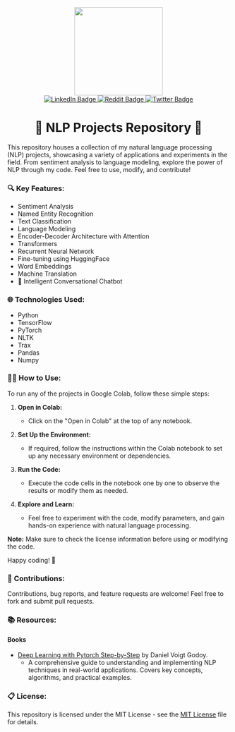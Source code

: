 <div id="header" align="center">
  <!--<img src="https://media.giphy.com/media/v1.Y2lkPTc5MGI3NjExOGYyZTUyYjAwNGYwZDk0M2EwNGNiYWZjMTg2N2Y2ZGVhZDYyOTZlMSZjdD1z/HwBlFQZFcAoUcPHZdX/giphy.gif" width="100"/>-->
  <img src="https://media.giphy.com/media/h0Cq1ClzO3UpupFPjP/giphy.gif" width="200"/>
  
  <div id="badges">
    <a href="https://www.linkedin.com/in/singh-sukhmanjeet/">
      <img src="https://img.shields.io/badge/LinkedIn-blue?style=for-the-badge&logo=linkedin&logoColor=white" alt="LinkedIn Badge"/>
    </a>
    <a href="https://www.reddit.com/user/sukhmang">
      <img src="https://img.shields.io/badge/Reddit-white?style=for-the-badge&logo=reddit&logoColor=red" alt="Reddit Badge"/>
    </a>
    <a href="https://twitter.com/mijugilo">
      <img src="https://img.shields.io/badge/Twitter-blue?style=for-the-badge&logo=twitter&logoColor=white" alt="Twitter Badge"/>
    </a>
  </div>
  <h1>
    🚀 NLP Projects Repository 🤖    
  </h1>
</div>

This repository houses a collection of my natural language processing (NLP) projects, showcasing a variety of applications and experiments in the field. From sentiment analysis to language modeling, explore the power of NLP through my code. Feel free to use, modify, and contribute!

### 🔍 **Key Features:**
- Sentiment Analysis
- Named Entity Recognition
- Text Classification
- Language Modeling
- Encoder-Decoder Architecture with Attention
- Transformers
- Recurrent Neural Network
- Fine-tuning using HuggingFace
- Word Embeddings
- Machine Translation
- 🤖 Intelligent Conversational Chatbot

### 🌐 **Technologies Used:**
- Python
- TensorFlow
- PyTorch
- NLTK
- Trax
- Pandas
- Numpy

### 👨‍💻 **How to Use:**

To run any of the projects in Google Colab, follow these simple steps:

1. **Open in Colab:**
   - Click on the "Open in Colab" at the top of any notebook.

2. **Set Up the Environment:**
   - If required, follow the instructions within the Colab notebook to set up any necessary environment or dependencies.

3. **Run the Code:**
   - Execute the code cells in the notebook one by one to observe the results or modify them as needed.

4. **Explore and Learn:**
   - Feel free to experiment with the code, modify parameters, and gain hands-on experience with natural language processing.

**Note:** Make sure to check the license information before using or modifying the code.

Happy coding! 🚀

### 🤝 **Contributions:**

Contributions, bug reports, and feature requests are welcome! Feel free to fork and submit pull requests.

### 📚 **Resources:**

#### Books

- [Deep Learning with Pytorch Step-by-Step](https://pytorchstepbystep.com/) by Daniel Voigt Godoy.
   - A comprehensive guide to understanding and implementing NLP techniques in real-world applications. Covers key concepts, algorithms, and practical examples.


### 📋 **License:**

This repository is licensed under the MIT License - see the [MIT License](./LICENSE) file for details.
